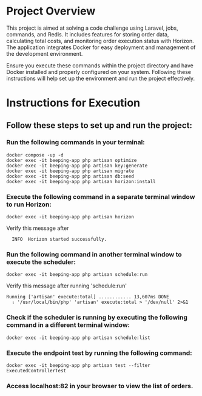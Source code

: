 # Project Overview
This project is aimed at solving a code challenge using Laravel, jobs, commands, and Redis. It includes features for storing order data, calculating total costs, and monitoring order execution status with Horizon. The application integrates Docker for easy deployment and management of the development environment.

Ensure you execute these commands within the project directory and have Docker installed and properly configured on your system. Following these instructions will help set up the environment and run the project effectively.

# Instructions for Execution

## Follow these steps to set up and run the project:

### Run the following commands in your terminal:
    docker compose -up -d
    docker exec -it beeping-app php artisan optimize
    docker exec -it beeping-app php artisan key:generate
    docker exec -it beeping-app php artisan migrate
    docker exec -it beeping-app php artisan db:seed
    docker exec -it beeping-app php artisan horizon:install

### Execute the following command in a separate terminal window to run Horizon:

    docker exec -it beeping-app php artisan horizon
    
Verify this message after
      
      INFO  Horizon started successfully.

### Run the following command in another terminal window to execute the scheduler:

    docker exec -it beeping-app php artisan schedule:run

Verify this message after running 'schedule:run'

    Running ['artisan' execute:total] ............ 13,607ms DONE
      ⇂ '/usr/local/bin/php' 'artisan' execute:total > '/dev/null' 2>&1  

### Check if the scheduler is running by executing the following command in a different terminal window:

    docker exec -it beeping-app php artisan schedule:list
    
### Execute the endpoint test by running the following command:

    docker exec -it beeping-app php artisan test --filter ExecutedControllerTest

### Access localhost:82 in your browser to view the list of orders.
